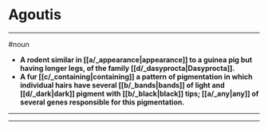 # Agoutis
---
#noun
- **A rodent similar in [[a/_appearance|appearance]] to a guinea pig but having longer legs, of the family [[d/_dasyprocta|Dasyprocta]].**
- **A fur [[c/_containing|containing]] a pattern of pigmentation in which individual hairs have several [[b/_bands|bands]] of light and [[d/_dark|dark]] pigment with [[b/_black|black]] tips; [[a/_any|any]] of several genes responsible for this pigmentation.**
---
---
